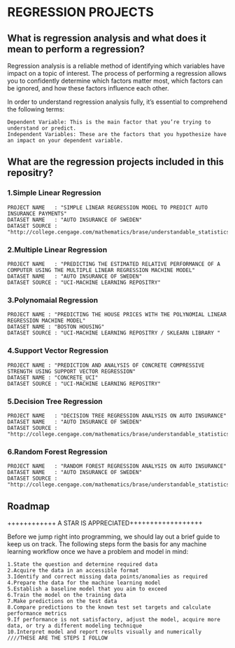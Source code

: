 # REGRESSION PROJECTS
## What is regression analysis and what does it mean to perform a regression?

Regression analysis is a reliable method of identifying which variables have impact on a topic of interest. The process of performing a regression allows you to confidently determine which factors matter most, which factors can be ignored, and how these factors influence each other.

In order to understand regression analysis fully, it’s essential to comprehend the following terms:

    Dependent Variable: This is the main factor that you’re trying to understand or predict. 
    Independent Variables: These are the factors that you hypothesize have an impact on your dependent variable.
    
    
## What are the regression projects included in this repositry?

### 1.Simple Linear Regression 
	PROJECT NAME   : "SIMPLE LINEAR REGRESSION MODEL TO PREDICT AUTO INSURANCE PAYMENTS"
    DATASET NAME   : "AUTO INSURANCE OF SWEDEN"  
    DATASET SOURCE : "http://college.cengage.com/mathematics/brase/understandable_statistics/7e/students/datasets"
### 2.Multiple Linear Regression 
	PROJECT NAME   : "PREDICTING THE ESTIMATED RELATIVE PERFORMANCE OF A COMPUTER USING THE MULTIPLE LINEAR REGRESSION MACHINE MODEL"
    DATASET NAME   : "AUTO INSURANCE OF SWEDEN"
    DATASET SOURCE : "UCI-MACHINE LEARNING REPOSITRY"
### 3.Polynomaial Regression 
	PROJECT NAME : "PREDICTING THE HOUSE PRICES WITH THE POLYNOMIAL LINEAR REGRESSION MACHINE MODEL"
    DATASET NAME : "BOSTON HOUSING"
    DATASET SOURCE : "UCI-MACHINE LEARNING REPOSITRY / SKLEARN LIBRARY "
### 4.Support Vector Regression 
	PROJECT NAME : "PREDICTION AND ANALYSIS OF CONCRETE COMPRESSIVE STRENGTH USING SUPPORT VECTOR REGRESSION"
    DATASET NAME : "CONCRETE_UCI"
    DATASET SOURCE : "UCI-MACHINE LEARNING REPOSITRY"
### 5.Decision Tree Regression 
	PROJECT NAME   : "DECISION TREE REGRESSION ANALYSIS ON AUTO INSURANCE"
    DATASET NAME   : "AUTO INSURANCE OF SWEDEN"
    DATASET SOURCE : "http://college.cengage.com/mathematics/brase/understandable_statistics/7e/students/datasets"
### 6.Random Forest Regression 
	PROJECT NAME   : "RANDOM FOREST REGRESSION ANALYSIS ON AUTO INSURANCE"
    DATASET NAME   : "AUTO INSURANCE OF SWEDEN"
    DATASET SOURCE : "http://college.cengage.com/mathematics/brase/understandable_statistics/7e/students/datasets"
    
## Roadmap
++++++++++++ A STAR IS APPRECIATED++++++++++++++++++

Before we jump right into programming, we should lay out a brief guide to keep us on track. The following steps form the basis for any machine learning workflow once we have a problem and model in mind:

    1.State the question and determine required data
    2.Acquire the data in an accessible format
    3.Identify and correct missing data points/anomalies as required
    4.Prepare the data for the machine learning model
    5.Establish a baseline model that you aim to exceed
    6.Train the model on the training data
    7.Make predictions on the test data
    8.Compare predictions to the known test set targets and calculate performance metrics
    9.If performance is not satisfactory, adjust the model, acquire more data, or try a different modeling technique
    10.Interpret model and report results visually and numerically
    ////THESE ARE THE STEPS I FOLLOW
    















